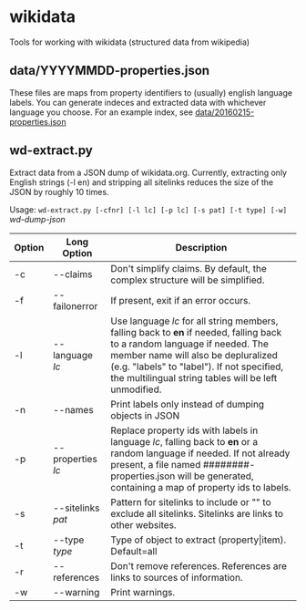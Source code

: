 # wikidata
Tools for working with wikidata (structured data from wikipedia)

## data/YYYYMMDD-properties.json
These files are maps from property identifiers to (usually) english language labels. You can generate indeces and extracted data with whichever language you choose. For an example index, see [data/20160215-properties.json](https://github.com/jimbelton/wikidata/blob/master/data/20160215-properties.json)

## wd-extract.py

Extract data from a JSON dump of wikidata.org. Currently, extracting only English strings (-l en) and stripping all sitelinks reduces the size of the JSON by roughly 10 times.

Usage: `wd-extract.py [-cfnr] [-l lc] [-p lc] [-s pat] [-t type] [-w]` *wd-dump-json*

| Option | Long Option | Description |
| --- | --- | --- |
| -c | --claims        | Don't simplify claims. By default, the complex structure will be simplified. |
| -f | --failonerror  | If present, exit if an error occurs. |
| -l | --language *lc*   | Use language *lc* for all string members, falling back to **en** if needed, falling back to a random language if needed. The member name will also be depluralized (e.g. "labels" to "label"). If not specified, the multilingual string tables will be left unmodified. |
| -n | --names         | Print labels only instead of dumping objects in JSON |
| -p | --properties *lc* | Replace property ids with labels in language *lc*, falling back to **en** or a random language if needed. If not already present, a file named ########-properties.json will be generated, containing a map of property ids to labels. |
| -s | --sitelinks *pat* | Pattern for sitelinks to include or "" to exclude all sitelinks. Sitelinks are links to other websites. |
| -t | --type *type*     | Type of object to extract (property\|item). Default=all |
| -r | --references    | Don't remove references. References are links to sources of information. |
| -w | --warning       | Print warnings. |
